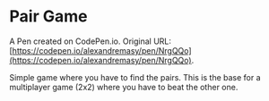 # Pair Game

A Pen created on CodePen.io. Original URL: [https://codepen.io/alexandremasy/pen/NrgQQo](https://codepen.io/alexandremasy/pen/NrgQQo).

Simple game where you have to find the pairs. This is the base for a multiplayer game (2x2) where you have to beat the other one. 